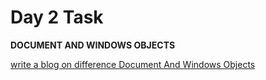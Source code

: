 # Day 2 Task
**DOCUMENT AND WINDOWS OBJECTS**

 [write a blog on difference Document And Windows Objects](https://docs.google.com/document/d/17F181ePaVQFiQSa4fasxQEwZ6cyJE8m_ybNyLowbvqQ/edit?usp=sharing)